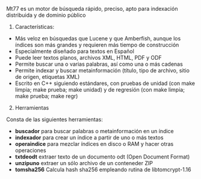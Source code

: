 Mt77 es un motor de búsqueda rápido, preciso, apto para indexación
distribuida y de dominio público

1. Características:
  - Más veloz en búsquedas que Lucene y que Amberfish, aunque los
    índices son más grandes y requieren más tiempo de construcción
  - Especialmente diseñado para textos en Español
  - Puede leer textos planos, archivos XML, HTML, PDF y ODF
  - Permite buscar una o varias palabras, así como  una o más cadenas
  - Permite indexar y buscar metainformación (título, tipo de archivo,
    sitio de origen, etiquetas XML)
  - Escrito en C++ siguiendo estándares, con pruebas de unidad
    (con make limpia; make prueba; make unidad) y de regresión (con make limpia; make prueba; make regr)

2. Herramientas

Consta de las siguientes herramientas:

- __buscador__ para buscar palabras o metainformación en un índice
- __indexador__ para crear un índice a partir de uno o más textos
- __operaindice__ para mezclar índices en disco o RAM y hacer otras operaciones
- __txtdeodt__ extraer texto de un documento odt (Open Document Format)
- __unzipuno__ extraer un sólo archivo de un conteneder ZIP
- __tomsha256__ Calcula hash sha256 empleando rutina de libtomcrypt-1.16
